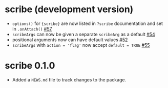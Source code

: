 # scribe (development version)

* `options()` for `{scribe}` are now listed in `?scribe` documentation and set in `.onAttach()` [#57](https://github.com/jmbarbone/scribe/issues/57)
* `scribeArgs` can now be given a separate `scribeArg` as a default [#54](https://github.com/jmbarbone/scribe/issues/54)
* positional arguments now can have default values [#52](https://github.com/jmbarbone/scribe/issues/52)
* `scribeArgs` with `action = 'flag'` now accept `default = TRUE` [#55](https://github.com/jmbarbone/scribe/issues/55)

# scribe 0.1.0

* Added a `NEWS.md` file to track changes to the package.
